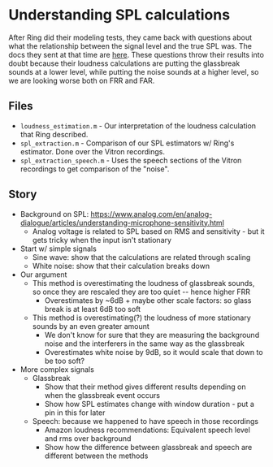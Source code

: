 # Understanding SPL calculations
After Ring did their modeling tests, they came back with questions about what the relationship between the
signal level and the true SPL was. The docs they sent at that time are 
[here](../../model/dev/vAAB_nn-mixed-data/ring-test-results/updates_00/). These questions throw their results
into doubt because their loudness calculations are putting the glassbreak sounds at a lower level, while
putting the noise sounds at a higher level, so we are looking worse both on FRR and FAR.

## Files
- `loudness_estimation.m` - Our interpretation of the loudness calculation that Ring described.
- `spl_extraction.m` - Comparison of our SPL estimators w/ Ring's estimator. Done over the Vitron recordings.
- `spl_extraction_speech.m` - Uses the speech sections of the Vitron recordings to get comparison of the "noise".

## Story
- Background on SPL: https://www.analog.com/en/analog-dialogue/articles/understanding-microphone-sensitivity.html
  - Analog voltage is related to SPL based on RMS and sensitivity - but it gets tricky when the input isn't stationary
- Start w/ simple signals
  - Sine wave: show that the calculations are related through scaling
  - White noise: show that their calculation breaks down
- Our argument
  - This method is overestimating the loudness of glassbreak sounds, so once they are rescaled they are too quiet -- hence higher FRR
    - Overestimates by ~6dB + maybe other scale factors: so glass break is at least 6dB too soft
  - This method is overestimating(?) the loudness of more stationary sounds by an even greater amount
    - We don't know for sure that they are measuring the background noise and the interferers in the same way as the glassbreak
    - Overestimates white noise by 9dB, so it would scale that down to be too soft?
- More complex signals
  - Glassbreak
    - Show that their method gives different results depending on when the glassbreak event occurs
    - Show how SPL estimates change with window duration - put a pin in this for later
  - Speech: because we happened to have speech in those recordings
    - Amazon loudness recommendations: Equivalent speech level and rms over background
    - Show how the difference between glassbreak and speech are different between the methods
